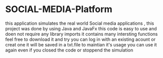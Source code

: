 # SOCIAL-MEDIA-Platform
this application simulates the real world Social media applications , this project was done by using Java and JavaFx 
this code is easy to use and doen not require any library imports 
it contains many intersting functions feel free to download it and try 
you can log in with an existing acount or creat one 
it will be saved in a txt.file to maintian it's usage 
you can use it again even if you closed the code or stoppend the simulation 
